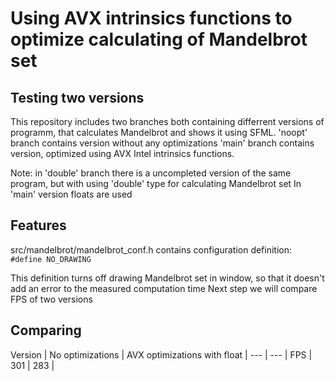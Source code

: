 Using AVX intrinsics functions to optimize calculating of Mandelbrot set
========================================================================

Testing two versions
--------------------
This repository includes two branches both containing differrent versions of programm, that calculates Mandelbrot and shows it using SFML.
'noopt' branch contains version without any optimizations
'main' branch contains version, optimized using AVX Intel intrinsics functions.

Note: in 'double' branch there is a uncompleted version of the same program, but with using 'double' type for calculating Mandelbrot set
In 'main' version floats are used

Features
--------
src/mandelbrot/mandelbrot_conf.h contains configuration definition:
<code> #define NO_DRAWING </code>

This definition turns off drawing Mandelbrot set in window, so that it doesn't add an error to the measured computation time
Next step we will compare FPS of two versions

Comparing
---------
Version | No optimizations | AVX optimizations with float |
--- | --- |
FPS | 301 | 283 | 

